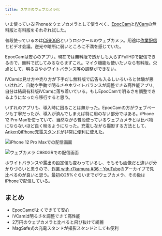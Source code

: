 ```yaml
---
title: スマホのウェブカメラ化
---
```

いま使っているiPhoneをウェブカメラとして使うべく、[EpocCam](https://www.elgato.com/ja/epoccam)と[iVCam](https://www.e2esoft.com/ivcam/)の無料版と有料版をそれぞれ試した。

普段使っているのは[C980GR](https://r7kamura.com/articles/2020-09-23-web-camera)というロジクールのウェブカメラ。用途は[作業配信](https://www.youtube.com/c/r7kamura)とビデオ会議。逆光や暗所に弱いところに不満を感じていた。

EpocCamは安心のアプリ。現在では無料版で透かしも入らずFullHDで配信できるので、無料で試してみるならまずこれ。マイク機能も使いたいなら有料版。欠点として、明るさやホワイトバランス等の調整ができない。

iVCamは見せ方や売り方が下手だし無料版で広告も入るしいろいろと体験が悪いけれど、自動や手動で明るさやホワイトバランスが調整できる高性能アプリ。自分は結局有料版iVCamに落ち着いている。もしEpocCamで明るさを調整できるようになったら移行すると思う。

いずれのアプリも、導入時に困ることは無かった。EpocCamの方がウェブページも丁寧だったが、導入が済んでしまえば特に用のない部分ではある。iPhone 12 Pro Maxを使っていて、当然ながら普段使っているウェブカメラとは比べ物にならないほど良く映るようになった。充電しながら撮影する方法として、[AnkerのiPhone充電スタンド](https://r7kamura.com/articles/2021-09-06-anker-iphone-stand)が非常に便利に使えた。

![](https://lh3.googleusercontent.com/docs/ADP-6oHm-lSPuyyUdVJ5S2nyiqo3uN4WMWcjVUJOm_B39FfnxbCIgcAk3s8bulLckMP2oedpBkJfN0aKhcaZgArfWw4IMqAycrqmAxIVfSwkk4sPLbNA3g9aGv-p-dx8zPEVIdn6QRT1_HHCDJw0fUFSJzwmTZRjQga2nNx6AOu-JukzYTV6bLlW9QbpJloPWTbT435AT7B4IEFsp0GWQSxxGaQROaHa8I2RHF91gXm1n9QpUAPCHASP9XSqf1Lb_57jKdX0r8vLSy0ZVAW9I1Do6i3kzlBjM0WDdhqNg-pTNDKiHdYD9NaXHLOeTP2kxcoNHVpkFOZt7lI_XATyGRlKvaOdzgIDM__k7DxqWA2HZl-TY4V0Mn3TpG62LeO42stbEZ5kmnQqY71OVLFfNHiFZe4m20Iq-9sO1z_a4-D3aMNLqt_WW5BRedjTLGvIXAj5RWR0-MnXLyBJTRTOJ19kBux8iWqWFFdn1NYwbnKj35P_sDk_1g7PlioRh070q-NkG0fdAg_5L8X3kzZcjVY6yae0L3A_WV6yBJBHTzZrhDxCy4n6CLBvgIiaEXmlqsp8GkU5oVRH8F4wTljoZX-Oc9ciUXSgBLtNV5Chi2foeKbwKxhQIDUvelbyOkRCznVHRWbprzqlKC4D6ByNdTqNS4AlyMVyHpuxr5s1KEnVYSbZimgtshJNnIj0uuQFxCflc8LOlApcCijd4eFP5aOJN76_EM3NNW54CsiB1RWokSyZNJ_tbPFjT0RWR2ssDLRlGIGk-xcQziyuHWcPW1IbrUQDjKPcJK492OCRssYPbhXe2UX2Ib5ZM6Fa7QeWEJ1ZJ6Sg3N3_Rh84sWL3DFbcIU4yfrvK9zf7H_sYuAh4le89Nbf2brIsL9R4eJe940TwYcFfgirtpx5aeUGNPDu6Dz6z_K1POnP_NzZ5AkdAu9HNF73KXt8U3pGIcPTLpGopWUI9HGiV4vpKZvtMARKisdf5V4x9Y4NS7YEANJm1ezYjmffvEhMN6iNXKVVdzAC1jrmjK9WlUn6M9fTNzUULOF6q7lUzLkJnCnlahiQ6bEw88wTL_KMkDy0JZkEaHaTov2-eUGj6UEBXvTiJ5gzXVNUhLfxGW0rvbQA2v4zRfXGpjv7VKkT4Qz4OQMQs44lJDVURpnJwIf67TtfkKQ6gR5gPH-7HTgQU1KFvqx-g62WOuyuc5mXkWRZxtBtIe8PnQUHRul_5o5WnEtR1FXLKhCy28yJIW0JBmn4JaES064d8Zdts "iPhone 12 Pro Maxでの配信画面")

![](https://lh3.googleusercontent.com/docs/ADP-6oFBxB_gPv9q_TgQ_IXLDtrEM4-W_00mZqpFg4Tdrf0DTl2JU9GbLellTbFQLhGKFoO2albmpVVOkHK2Qar4AX91_QyjkmObjbeS7W4hybrFZb-NM_zXrfoM0BoSrvvZYqA53xka1RuRxLAdmITy7osQSUJbXgZ7ruGe6N6WL4VRSd6s7KQKhKkWgc1_i4oZoQuZoRqCIcQ8RhHBTBkVm6-9ofcGAibEhzjzltUEvb-iPBVHczNLR8yIJoItgo8WLN2tuTXUKV1ysotxqePrOHl74jpvDfcMXeZsux6sngTu19pJ6fkvIAAhAxQ0YyYaVdYKTnHgsjRfN5fCxZJFnJ5oGPmkM_Z7hiWacOUx-NCs32671ejEwt0XKjrGCg8pxoTSABvOmqsI-P4c5wWz0_5OLGujIL345ca6kiBfRlF6833h-UtljjamVDNaAq2c48d3SmuL9-oWsxot1d6XZiBQtixblvr-kCM4vlFsdIcAKRnsOCNDeV158lNGLQtYPPaxcMH4bXRWclpnc6fHReXRxoT-LM05Ki784166eenx2E5UjqEwySzszKWnCV7UB1vuxAetLaHWOrKUMPH1hJvTGuiRy7Y23KQ8W94OVRsfQVLqMPepM7O8VvUFdNE7xd_eUt6x4DCUXkMR_vzjGNMH_UfL9jGGWfsx5O-lgWChHj7F9mm9o9jQLTTv5eUCszTVZOML4G4Pblh-bzI1e3AptVjcgFDoYnaxOBpOKZ8Eq_yGm3jZZ__m7i24EXiVjWU4nuGiNTjdd-5d5aP55PmEbqdujr7jjNaLSfFW8J4OH6qZ9bjBRIOk--W_u3KqQo9cc3-NuyZH2TcWGzHh6k7rUjgFhziUqwVYNbfNzNMRyDxR0Xvc-LvVvvdS5VhPJR_WpNxYdbmbQJ0lo7w9tgpAmMOkCavybeM5N6bU9ROAGY4JwDqdIODxQlIMF5B7iji9GRfsc8LE4U8dK36zeOX4MwQSklcwSxBt5saOZEjKvgXLVkfmWdrEg4ikJ7Th-6p-aEo2aJBoWqWctBE2ZMP-kjj7L2SECM-ITHyVeBx5ljt9-BXv48Cp7A1jTPMb_hxBKYghI7H1ocjZDMiCi_QHMvYc8qzDWltE6zUx-9H4eUJB9Syf8vr1HhR5J315-u3AQHL9taASqQaxTZk1KTJ1ATr5yCQ5HjoRFmak52YSlPdjUbrWdfVAvWL5ZxLbZ-H57XXem1leciBEUs7ifwkgTe0_a8MoUl9G-neJ9f55Lw8S "ウェブカメラ C980GRでの配信画面")

ホワイトバランスや露出の設定値も変わっているし、そもそも画像だと違いが分かりづらいと思うので、[作業 with r7kamura #36 - YouTube](https://www.youtube.com/watch?v=Nmf0NRTqbyw)のアーカイブで見比べるのが良いと思う。最初の25%ぐらいまでがウェブカメラ、その後はiPhoneで配信している。

まとめ
---

*   EpocCamがよくできてて安心
*   iVCamは明るさを調整できて高性能
*   2万円のウェブカメラと比べると飛び抜けて綺麗
*   MagSafe式の充電スタンドが撮影スタンドとしても便利
